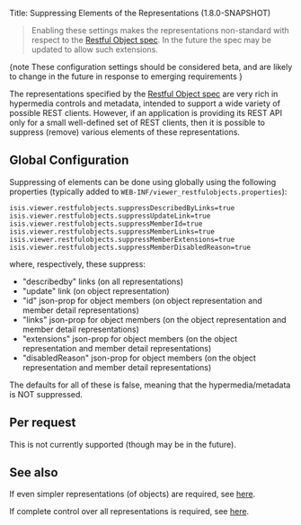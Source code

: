 Title: Suppressing Elements of the Representations (1.8.0-SNAPSHOT)

> Enabling these settings makes the representations non-standard with respect to the [Restful Object spec](http://restfulobjects.org).
> In the future the spec may be updated to allow such extensions.

{note
These configuration settings should be considered beta, and are likely to change in the future in response to emerging requirements
}

The representations specified by the [Restful Object spec](http://restfulobjects.org) are very rich in hypermedia 
controls and metadata, intended to support a wide variety of possible REST clients.  However, if an application is 
providing its REST API only for a small well-defined set of REST clients, then it is possible to suppress (remove) 
various elements of these representations.

## Global Configuration

Suppressing of elements can be done using globally using the following properties (typically added to 
`WEB-INF/viewer_restfulobjects.properties`):

    isis.viewer.restfulobjects.suppressDescribedByLinks=true
    isis.viewer.restfulobjects.suppressUpdateLink=true
    isis.viewer.restfulobjects.suppressMemberId=true
    isis.viewer.restfulobjects.suppressMemberLinks=true
    isis.viewer.restfulobjects.suppressMemberExtensions=true
    isis.viewer.restfulobjects.suppressMemberDisabledReason=true

where, respectively, these suppress:

* "describedby" links (on all representations)  
* "update" link (on object representation)
* "id" json-prop for object members (on object representation and member detail representations)
* "links" json-prop for object members (on the object representation and member detail representations)
* "extensions" json-prop for object members (on the object representation and member detail representations)
* "disabledReason" json-prop for object members (on the object representation and member detail representations)

The defaults for all of these is false, meaning that the hypermedia/metadata is NOT suppressed.

## Per request

This is not currently supported (though may be in the future).

## See also

If even simpler representations (of objects) are required, see [here](simplified-object-representation.html).

If complete control over all representations is required, see [here](custom-representations.html). 
